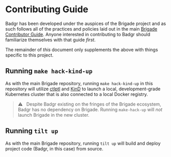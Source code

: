 # Contributing Guide

Badgr has been developed under the auspices of the Brigade project and as such
follows all of the practices and policies laid out in the main
[Brigade Contributor Guide](https://docs.brigade.sh/topics/contributor-guide/).
Anyone interested in contributing to Badgr should familiarize themselves
with that guide _first_.

The remainder of _this_ document only supplements the above with things specific
to this project.

## Running `make hack-kind-up`

As with the main Brigade repository, running `make hack-kind-up` in this
repository will utilize [ctlptl](https://github.com/tilt-dev/ctlptl) and
[KinD](https://kind.sigs.k8s.io/) to launch a local, development-grade
Kubernetes cluster that is also connected to a local Docker registry.

> ⚠️&nbsp;&nbsp; Despite Badgr existing on the fringes of the Brigade ecosystem,
> Badgr has no dependency on Brigade. Running `make-hack-up` will _not_ launch
> Brigade in the new cluster.

## Running `tilt up`

As with the main Brigade repository, running `tilt up` will build and deploy
project code (Badgr, in this case) from source.
